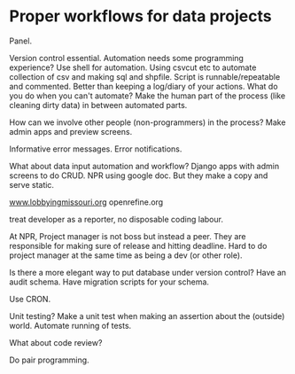 # Proper workflows for data projects

Panel. 

Version control essential. 
Automation needs some programming experience?
Use shell for automation.
Using csvcut etc to automate collection of csv and making sql and shpfile. 
Script is runnable/repeatable and commented. Better than keeping a log/diary of your actions.
What do you do when you can't automate? Make the human part of the process (like cleaning dirty data) in between automated parts.

How can we involve other people (non-programmers) in the process? Make admin apps and preview screens.

Informative error messages. Error notifications.

What about data input automation and workflow? Django apps with admin screens to do CRUD. NPR using google doc. But they make a copy and serve static.

www.lobbyingmissouri.org
openrefine.org

treat developer as a reporter, no disposable coding labour. 

At NPR, Project manager is not boss but instead a peer. They are responsible for making sure of release and hitting deadline. Hard to do project manager at the same time as being a dev (or other role).

Is there a more elegant way to put database under version control? Have an audit schema. Have migration scripts for your schema.

Use CRON.

Unit testing? Make a unit test when making an assertion about the (outside) world. Automate running of tests.

What about code review? 

Do pair programming.